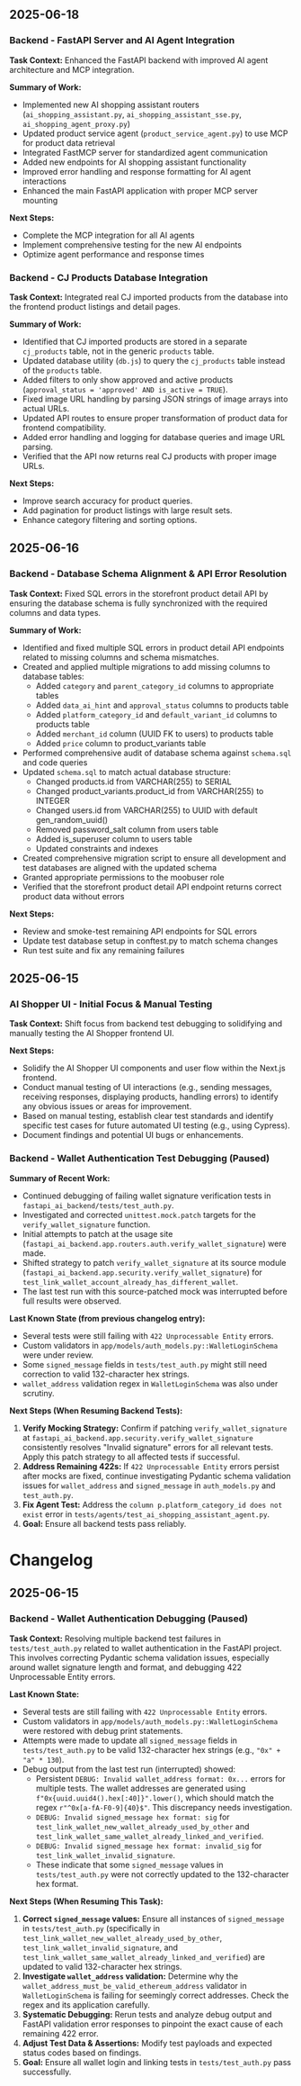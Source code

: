 ## 2025-06-18

### Backend - FastAPI Server and AI Agent Integration

**Task Context:** Enhanced the FastAPI backend with improved AI agent architecture and MCP integration.

**Summary of Work:**
- Implemented new AI shopping assistant routers (`ai_shopping_assistant.py`, `ai_shopping_assistant_sse.py`, `ai_shopping_agent_proxy.py`)
- Updated product service agent (`product_service_agent.py`) to use MCP for product data retrieval
- Integrated FastMCP server for standardized agent communication
- Added new endpoints for AI shopping assistant functionality
- Improved error handling and response formatting for AI agent interactions
- Enhanced the main FastAPI application with proper MCP server mounting

**Next Steps:**
- Complete the MCP integration for all AI agents
- Implement comprehensive testing for the new AI endpoints
- Optimize agent performance and response times

### Backend - CJ Products Database Integration

**Task Context:** Integrated real CJ imported products from the database into the frontend product listings and detail pages.

**Summary of Work:**
- Identified that CJ imported products are stored in a separate `cj_products` table, not in the generic `products` table.
- Updated database utility (`db.js`) to query the `cj_products` table instead of the `products` table.
- Added filters to only show approved and active products (`approval_status = 'approved' AND is_active = TRUE`).
- Fixed image URL handling by parsing JSON strings of image arrays into actual URLs.
- Updated API routes to ensure proper transformation of product data for frontend compatibility.
- Added error handling and logging for database queries and image URL parsing.
- Verified that the API now returns real CJ products with proper image URLs.

**Next Steps:**
- Improve search accuracy for product queries.
- Add pagination for product listings with large result sets.
- Enhance category filtering and sorting options.

## 2025-06-16

### Backend - Database Schema Alignment & API Error Resolution

**Task Context:** Fixed SQL errors in the storefront product detail API by ensuring the database schema is fully synchronized with the required columns and data types.

**Summary of Work:**
- Identified and fixed multiple SQL errors in product detail API endpoints related to missing columns and schema mismatches.
- Created and applied multiple migrations to add missing columns to database tables:
  - Added `category` and `parent_category_id` columns to appropriate tables
  - Added `data_ai_hint` and `approval_status` columns to products table
  - Added `platform_category_id` and `default_variant_id` columns to products table
  - Added `merchant_id` column (UUID FK to users) to products table
  - Added `price` column to product_variants table
- Performed comprehensive audit of database schema against `schema.sql` and code queries
- Updated `schema.sql` to match actual database structure:
  - Changed products.id from VARCHAR(255) to SERIAL
  - Changed product_variants.product_id from VARCHAR(255) to INTEGER
  - Changed users.id from VARCHAR(255) to UUID with default gen_random_uuid()
  - Removed password_salt column from users table
  - Added is_superuser column to users table
  - Updated constraints and indexes
- Created comprehensive migration script to ensure all development and test databases are aligned with the updated schema
- Granted appropriate permissions to the moobuser role
- Verified that the storefront product detail API endpoint returns correct product data without errors

**Next Steps:**
- Review and smoke-test remaining API endpoints for SQL errors
- Update test database setup in conftest.py to match schema changes
- Run test suite and fix any remaining failures

## 2025-06-15

### AI Shopper UI - Initial Focus & Manual Testing

**Task Context:** Shift focus from backend test debugging to solidifying and manually testing the AI Shopper frontend UI.

**Next Steps:**
- Solidify the AI Shopper UI components and user flow within the Next.js frontend.
- Conduct manual testing of UI interactions (e.g., sending messages, receiving responses, displaying products, handling errors) to identify any obvious issues or areas for improvement.
- Based on manual testing, establish clear test standards and identify specific test cases for future automated UI testing (e.g., using Cypress).
- Document findings and potential UI bugs or enhancements.

### Backend - Wallet Authentication Test Debugging (Paused)

**Summary of Recent Work:**
- Continued debugging of failing wallet signature verification tests in `fastapi_ai_backend/tests/test_auth.py`.
- Investigated and corrected `unittest.mock.patch` targets for the `verify_wallet_signature` function.
- Initial attempts to patch at the usage site (`fastapi_ai_backend.app.routers.auth.verify_wallet_signature`) were made.
- Shifted strategy to patch `verify_wallet_signature` at its source module (`fastapi_ai_backend.app.security.verify_wallet_signature`) for `test_link_wallet_account_already_has_different_wallet`.
- The last test run with this source-patched mock was interrupted before full results were observed.

**Last Known State (from previous changelog entry):**
- Several tests were still failing with `422 Unprocessable Entity` errors.
- Custom validators in `app/models/auth_models.py::WalletLoginSchema` were under review.
- Some `signed_message` fields in `tests/test_auth.py` might still need correction to valid 132-character hex strings.
- `wallet_address` validation regex in `WalletLoginSchema` was also under scrutiny.

**Next Steps (When Resuming Backend Tests):**
1.  **Verify Mocking Strategy:** Confirm if patching `verify_wallet_signature` at `fastapi_ai_backend.app.security.verify_wallet_signature` consistently resolves "Invalid signature" errors for all relevant tests. Apply this patch strategy to all affected tests if successful.
2.  **Address Remaining 422s:** If `422 Unprocessable Entity` errors persist after mocks are fixed, continue investigating Pydantic schema validation issues for `wallet_address` and `signed_message` in `auth_models.py` and `test_auth.py`.
3.  **Fix Agent Test:** Address the `column p.platform_category_id does not exist` error in `tests/agents/test_ai_shopping_assistant_agent.py`.
4.  **Goal:** Ensure all backend tests pass reliably.

# Changelog

## 2025-06-15

### Backend - Wallet Authentication Debugging (Paused)

**Task Context:** Resolving multiple backend test failures in `tests/test_auth.py` related to wallet authentication in the FastAPI project. This involves correcting Pydantic schema validation issues, especially around wallet signature length and format, and debugging 422 Unprocessable Entity errors.

**Last Known State:**
- Several tests are still failing with `422 Unprocessable Entity` errors.
- Custom validators in `app/models/auth_models.py::WalletLoginSchema` were restored with debug print statements.
- Attempts were made to update all `signed_message` fields in `tests/test_auth.py` to be valid 132-character hex strings (e.g., `"0x" + "a" * 130`).
- Debug output from the last test run (interrupted) showed:
    - Persistent `DEBUG: Invalid wallet_address format: 0x...` errors for multiple tests. The wallet addresses are generated using `f"0x{uuid.uuid4().hex[:40]}".lower()`, which should match the regex `r"^0x[a-fA-F0-9]{40}$"`. This discrepancy needs investigation.
    - `DEBUG: Invalid signed_message hex format: sig` for `test_link_wallet_new_wallet_already_used_by_other` and `test_link_wallet_same_wallet_already_linked_and_verified`.
    - `DEBUG: Invalid signed_message hex format: invalid_sig` for `test_link_wallet_invalid_signature`.
    - These indicate that some `signed_message` values in `tests/test_auth.py` were not correctly updated to the 132-character hex format.

**Next Steps (When Resuming This Task):**
1.  **Correct `signed_message` values:** Ensure all instances of `signed_message` in `tests/test_auth.py` (specifically in `test_link_wallet_new_wallet_already_used_by_other`, `test_link_wallet_invalid_signature`, and `test_link_wallet_same_wallet_already_linked_and_verified`) are updated to valid 132-character hex strings.
2.  **Investigate `wallet_address` validation:** Determine why the `wallet_address_must_be_valid_ethereum_address` validator in `WalletLoginSchema` is failing for seemingly correct addresses. Check the regex and its application carefully.
3.  **Systematic Debugging:** Rerun tests and analyze debug output and FastAPI validation error responses to pinpoint the exact cause of each remaining 422 error.
4.  **Adjust Test Data & Assertions:** Modify test payloads and expected status codes based on findings.
5.  **Goal:** Ensure all wallet login and linking tests in `tests/test_auth.py` pass successfully.
